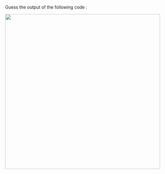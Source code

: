 Guess the output of the following code :

<img src = 'https://github.com/McLarenCollege/foundations_public/blob/main/images/numerical-expressions-with-brackets-guess-output-2.png' width = 500 />
